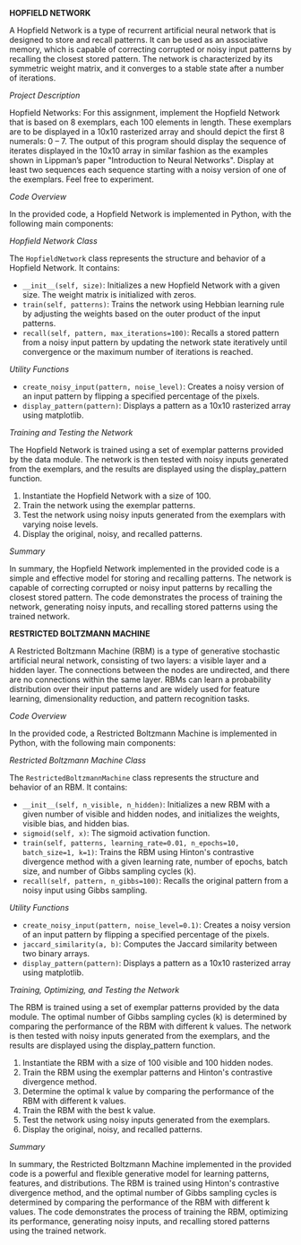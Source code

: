
**HOPFIELD NETWORK**

A Hopfield Network is a type of recurrent artificial neural network that is designed to store and recall patterns. It can be used as an associative memory, which is capable of correcting corrupted or noisy input patterns by recalling the closest stored pattern. The network is characterized by its symmetric weight matrix, and it converges to a stable state after a number of iterations.


_Project Description_

Hopfield Networks: For this assignment, implement the Hopfield Network that is based on 8 exemplars, each 100 elements in length. These exemplars are to be displayed in a 10x10 rasterized array and should depict the first 8 numerals: 0 – 7.  The output of this program should display the sequence of iterates displayed in the 10x10 array in similar fashion as the examples shown in Lippman’s paper "Introduction to Neural Networks". Display at least two sequences each sequence starting with a noisy version of one of the exemplars. Feel free to experiment.


_Code Overview_

In the provided code, a Hopfield Network is implemented in Python, with the following main components:


_Hopfield Network Class_

The `HopfieldNetwork` class represents the structure and behavior of a Hopfield Network. It contains:

* `__init__(self, size)`: Initializes a new Hopfield Network with a given size. The weight matrix is initialized with zeros.
* `train(self, patterns)`: Trains the network using Hebbian learning rule by adjusting the weights based on the outer product of the input patterns.
* `recall(self, pattern, max_iterations=100)`: Recalls a stored pattern from a noisy input pattern by updating the network state iteratively until convergence or the maximum number of iterations is reached.


_Utility Functions_

* `create_noisy_input(pattern, noise_level)`: Creates a noisy version of an input pattern by flipping a specified percentage of the pixels.
* `display_pattern(pattern)`: Displays a pattern as a 10x10 rasterized array using matplotlib.


_Training and Testing the Network_

The Hopfield Network is trained using a set of exemplar patterns provided by the data module. The network is then tested with noisy inputs generated from the exemplars, and the results are displayed using the display_pattern function.

1. Instantiate the Hopfield Network with a size of 100.
2. Train the network using the exemplar patterns.
3. Test the network using noisy inputs generated from the exemplars with varying noise levels.
4. Display the original, noisy, and recalled patterns.


_Summary_

In summary, the Hopfield Network implemented in the provided code is a simple and effective model for storing and recalling patterns. The network is capable of correcting corrupted or noisy input patterns by recalling the closest stored pattern. The code demonstrates the process of training the network, generating noisy inputs, and recalling stored patterns using the trained network.


**RESTRICTED BOLTZMANN MACHINE**

A Restricted Boltzmann Machine (RBM) is a type of generative stochastic artificial neural network, consisting of two layers: a visible layer and a hidden layer. The connections between the nodes are undirected, and there are no connections within the same layer. RBMs can learn a probability distribution over their input patterns and are widely used for feature learning, dimensionality reduction, and pattern recognition tasks.


_Code Overview_

In the provided code, a Restricted Boltzmann Machine is implemented in Python, with the following main components:


_Restricted Boltzmann Machine Class_

The `RestrictedBoltzmannMachine` class represents the structure and behavior of an RBM. It contains:

* `__init__(self, n_visible, n_hidden)`: Initializes a new RBM with a given number of visible and hidden nodes, and initializes the weights, visible bias, and hidden bias.
* `sigmoid(self, x)`: The sigmoid activation function.
* `train(self, patterns, learning_rate=0.01, n_epochs=10, batch_size=1, k=1)`: Trains the RBM using Hinton's contrastive divergence method with a given learning rate, number of epochs, batch size, and number of Gibbs sampling cycles (k).
* `recall(self, pattern, n_gibbs=100)`: Recalls the original pattern from a noisy input using Gibbs sampling.


_Utility Functions_

* `create_noisy_input(pattern, noise_level=0.1)`: Creates a noisy version of an input pattern by flipping a specified percentage of the pixels.
* `jaccard_similarity(a, b)`: Computes the Jaccard similarity between two binary arrays.
* `display_pattern(pattern)`: Displays a pattern as a 10x10 rasterized array using matplotlib.


_Training, Optimizing, and Testing the Network_

The RBM is trained using a set of exemplar patterns provided by the data module. The optimal number of Gibbs sampling cycles (k) is determined by comparing the performance of the RBM with different k values. The network is then tested with noisy inputs generated from the exemplars, and the results are displayed using the display_pattern function.

1. Instantiate the RBM with a size of 100 visible and 100 hidden nodes.
2. Train the RBM using the exemplar patterns and Hinton's contrastive divergence method.
3. Determine the optimal k value by comparing the performance of the RBM with different k values.
4. Train the RBM with the best k value.
5. Test the network using noisy inputs generated from the exemplars.
6. Display the original, noisy, and recalled patterns.


_Summary_

In summary, the Restricted Boltzmann Machine implemented in the provided code is a powerful and flexible generative model for learning patterns, features, and distributions. The RBM is trained using Hinton's contrastive divergence method, and the optimal number of Gibbs sampling cycles is determined by comparing the performance of the RBM with different k values. The code demonstrates the process of training the RBM, optimizing its performance, generating noisy inputs, and recalling stored patterns using the trained network.
